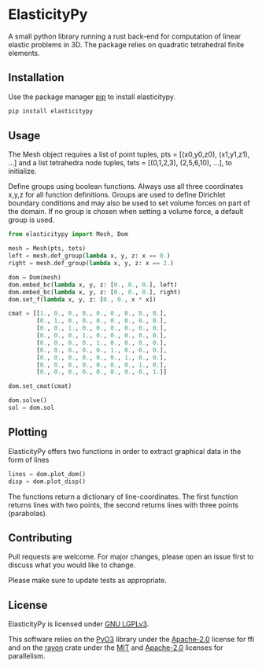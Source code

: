 # ElasticityPy

A small python library running a rust back-end for computation of linear elastic problems in 3D. The package relies on
quadratic tetrahedral finite elements.

## Installation

Use the package manager [pip](https://pip.pypa.io/en/stable/) to install elasticitypy.

```bash
pip install elasticitypy
```

## Usage

The Mesh object requires a list of point tuples, pts = [(x0,y0,z0), (x1,y1,z1), ...] and a list tetrahedra node tuples,
tets = [(0,1,2,3), (2,5,6,10), ...], to initialize.

Define groups using boolean functions. Always use all three coordinates x,y,z for all function definitions. Groups are
used to define Dirichlet boundary conditions and may also be used to set volume forces on part of the domain. If no
group is chosen when setting a volume force, a default group is used.

```python
from elasticitypy import Mesh, Dom

mesh = Mesh(pts, tets)
left = mesh.def_group(lambda x, y, z: x == 0.)
right = mesh.def_group(lambda x, y, z: x == 2.)

dom = Dom(mesh)
dom.embed_bc(lambda x, y, z: [0., 0., 0.], left)
dom.embed_bc(lambda x, y, z: [0., 0., 0.], right)
dom.set_f(lambda x, y, z: [0., 0., x * x])

cmat = [[1., 0., 0., 0., 0., 0., 0., 0., 0.],
        [0., 1., 0., 0., 0., 0., 0., 0., 0.],
        [0., 0., 1., 0., 0., 0., 0., 0., 0.],
        [0., 0., 0., 1., 0., 0., 0., 0., 0.],
        [0., 0., 0., 0., 1., 0., 0., 0., 0.],
        [0., 0., 0., 0., 0., 1., 0., 0., 0.],
        [0., 0., 0., 0., 0., 0., 1., 0., 0.],
        [0., 0., 0., 0., 0., 0., 0., 1., 0.],
        [0., 0., 0., 0., 0., 0., 0., 0., 1.]]

dom.set_cmat(cmat)

dom.solve()
sol = dom.sol
```

## Plotting

ElasticityPy offers two functions in order to extract graphical data in the form of lines

```python
lines = dom.plot_dom()
disp = dom.plot_disp()
```

The functions return a dictionary of line-coordinates. The first function returns lines with two points, the second
returns lines with three points (parabolas).

## Contributing

Pull requests are welcome. For major changes, please open an issue first to discuss what you would like to change.

Please make sure to update tests as appropriate.

## License

ElasticityPy is licensed under [GNU LGPLv3](https://choosealicense.com/licenses/lgpl-3.0).

This software relies on the [PyO3](https://github.com/PyO3/pyo3) library under
the [Apache-2.0](https://choosealicense.com/licenses/apache-2.0/) license for ffi
and on the [rayon](https://github.com/rayon-rs/rayon) crate under the [MIT](https://choosealicense.com/licenses/mit/#) 
and [Apache-2.0](https://choosealicense.com/licenses/apache-2.0/) 
licenses for parallelism.
